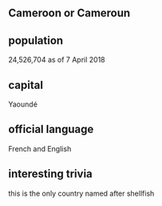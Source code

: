 ## Cameroon or Cameroun
##  population
24,526,704 as of 7 April 2018

##  capital
Yaoundé
 
##  official language
French and English

##  interesting trivia
this is the only country named after shellfish


